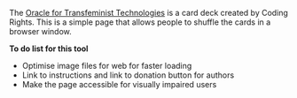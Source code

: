 The [Oracle for Transfeminist Technologies](https://www.transfeministech.codingrights.org/) is a card deck created by Coding Rights. This is a simple page that allows people to shuffle the cards in a browser window. 

**To do list for this tool**
- Optimise image files for web for faster loading
- Link to instructions and link to donation button for authors
- Make the page accessible for visually impaired users
